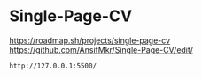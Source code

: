 # Single-Page-CV
https://roadmap.sh/projects/single-page-cv
https://github.com/AnsifMkr/Single-Page-CV/edit/
```url
http://127.0.0.1:5500/
```
